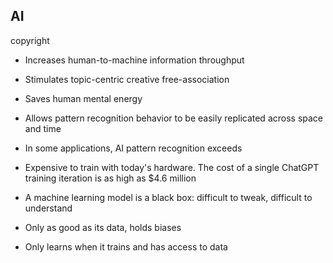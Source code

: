 ## AI

copyright
- Increases human-to-machine information throughput
- Stimulates topic-centric creative free-association
- Saves human mental energy
- Allows pattern recognition behavior to be easily replicated across space and time
- In some applications, AI pattern recognition exceeds 

- Expensive to train with today's hardware. The cost of a single ChatGPT training iteration is as high as $4.6 million
- A machine learning model is a black box: difficult to tweak, difficult to understand
- Only as good as its data, holds biases
- Only learns when it trains and has access to data



